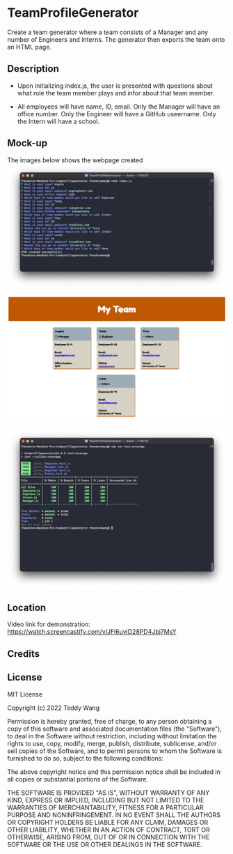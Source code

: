 # TeamProfileGenerator

Create a team generator where a team consists of a Manager and any number of Engineers and Interns. The generator then exports the team onto an HTML page. 

## Description
* Upon initializing index.js, the user is presented with questions about what role the team member plays and infor about that team member. 

* All employees will have name, ID, email. Only the Manager will have an office number. Only the Engineer will have a GitHub useername. Only the Intern will have a school. 

## Mock-up
The images below shows the webpage created
![alt text](dist/images/terminal.png)

![alt text](dist/images/generatedHTML.png)

![alt text](dist/images/test.png)


## Location
Video link for demonstration: https://watch.screencastify.com/v/JFl6uviD28PD4Jbj7MsY

## Credits


## License
MIT License

Copyright (c) 2022 Teddy Wang

Permission is hereby granted, free of charge, to any person obtaining a copy
of this software and associated documentation files (the "Software"), to deal
in the Software without restriction, including without limitation the rights
to use, copy, modify, merge, publish, distribute, sublicense, and/or sell
copies of the Software, and to permit persons to whom the Software is
furnished to do so, subject to the following conditions:

The above copyright notice and this permission notice shall be included in all
copies or substantial portions of the Software.

THE SOFTWARE IS PROVIDED "AS IS", WITHOUT WARRANTY OF ANY KIND, EXPRESS OR
IMPLIED, INCLUDING BUT NOT LIMITED TO THE WARRANTIES OF MERCHANTABILITY,
FITNESS FOR A PARTICULAR PURPOSE AND NONINFRINGEMENT. IN NO EVENT SHALL THE
AUTHORS OR COPYRIGHT HOLDERS BE LIABLE FOR ANY CLAIM, DAMAGES OR OTHER
LIABILITY, WHETHER IN AN ACTION OF CONTRACT, TORT OR OTHERWISE, ARISING FROM,
OUT OF OR IN CONNECTION WITH THE SOFTWARE OR THE USE OR OTHER DEALINGS IN THE
SOFTWARE.